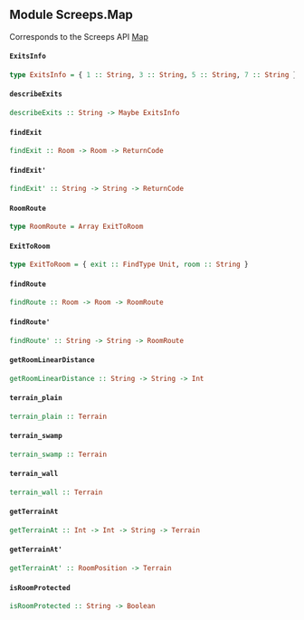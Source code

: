 ## Module Screeps.Map

Corresponds to the Screeps API [Map](http://support.screeps.com/hc/en-us/articles/203079191-Map)

#### `ExitsInfo`

``` purescript
type ExitsInfo = { 1 :: String, 3 :: String, 5 :: String, 7 :: String }
```

#### `describeExits`

``` purescript
describeExits :: String -> Maybe ExitsInfo
```

#### `findExit`

``` purescript
findExit :: Room -> Room -> ReturnCode
```

#### `findExit'`

``` purescript
findExit' :: String -> String -> ReturnCode
```

#### `RoomRoute`

``` purescript
type RoomRoute = Array ExitToRoom
```

#### `ExitToRoom`

``` purescript
type ExitToRoom = { exit :: FindType Unit, room :: String }
```

#### `findRoute`

``` purescript
findRoute :: Room -> Room -> RoomRoute
```

#### `findRoute'`

``` purescript
findRoute' :: String -> String -> RoomRoute
```

#### `getRoomLinearDistance`

``` purescript
getRoomLinearDistance :: String -> String -> Int
```

#### `terrain_plain`

``` purescript
terrain_plain :: Terrain
```

#### `terrain_swamp`

``` purescript
terrain_swamp :: Terrain
```

#### `terrain_wall`

``` purescript
terrain_wall :: Terrain
```

#### `getTerrainAt`

``` purescript
getTerrainAt :: Int -> Int -> String -> Terrain
```

#### `getTerrainAt'`

``` purescript
getTerrainAt' :: RoomPosition -> Terrain
```

#### `isRoomProtected`

``` purescript
isRoomProtected :: String -> Boolean
```



